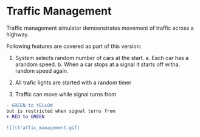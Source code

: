 # Traffic Management
Traffic management simulator demosnstrates movement of traffic across a highway.

Following features are covered as part of this version:

1. System selects random number of cars at the start.
  a. Each car has a arandom speed.
  b. When a car stops at a signal it starts off witha. random speed again.
  
2. All trafic lights are started with a random timer 

3. Traffic can move while signal turns from 
  ```diff
- GREEN to YELLOW
  but is restricted when signal turns from  
+ RED to GREEN

![](traffic_management.gif)
